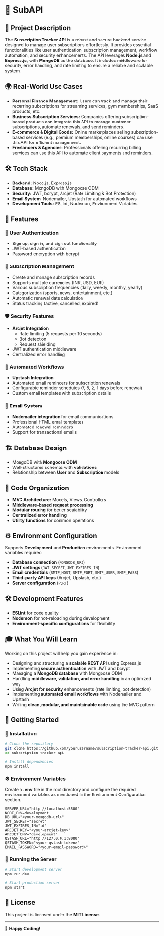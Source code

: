 # 📌 SubAPI

## 📝 Project Description

The **Subscription Tracker API** is a robust and secure backend service designed to manage user subscriptions effortlessly. It provides essential functionalities like user authentication, subscription management, workflow automation, and security enhancements. The API leverages **Node.js** and **Express.js**, with **MongoDB** as the database. It includes middleware for security, error handling, and rate limiting to ensure a reliable and scalable system.

## 🌍 Real-World Use Cases

- **Personal Finance Management:** Users can track and manage their recurring subscriptions for streaming services, gym memberships, SaaS products, etc.
- **Business Subscription Services:** Companies offering subscription-based products can integrate this API to manage customer subscriptions, automate renewals, and send reminders.
- **E-commerce & Digital Goods:** Online marketplaces selling subscription-based services (e.g., premium memberships, online courses) can use this API for efficient management.
- **Freelancers & Agencies:** Professionals offering recurring billing services can use this API to automate client payments and reminders.

## 🛠️ Tech Stack

- **Backend:** Node.js, Express.js
- **Database:** MongoDB with Mongoose ODM
- **Security:** JWT, bcrypt, Arcjet (Rate Limiting & Bot Protection)
- **Email System:** Nodemailer, Upstash for automated workflows
- **Development Tools:** ESLint, Nodemon, Environment Variables

## 🚀 Features

### 🔐 User Authentication

- Sign up, sign in, and sign out functionality
- JWT-based authentication
- Password encryption with bcrypt

### 📑 Subscription Management

- Create and manage subscription records
- Supports multiple currencies (INR, USD, EUR)
- Various subscription frequencies (daily, weekly, monthly, yearly)
- Categorization (sports, news, entertainment, etc.)
- Automatic renewal date calculation
- Status tracking (active, cancelled, expired)

### 🛡️ Security Features

- **Arcjet Integration**
  - Rate limiting (5 requests per 10 seconds)
  - Bot detection
  - Request shielding
- JWT authentication middleware
- Centralized error handling

### 🔄 Automated Workflows

- **Upstash Integration**
- Automated email reminders for subscription renewals
- Configurable reminder schedules (7, 5, 2, 1 days before renewal)
- Custom email templates with subscription details

### 📩 Email System

- **Nodemailer integration** for email communications
- Professional HTML email templates
- Automated renewal reminders
- Support for transactional emails

## 🏗️ Database Design

- MongoDB with **Mongoose ODM**
- Well-structured schemas with **validations**
- Relationship between **User** and **Subscription** models

## 📂 Code Organization

- **MVC Architecture:** Models, Views, Controllers
- **Middleware-based request processing**
- **Modular routing** for better scalability
- **Centralized error handling**
- **Utility functions** for common operations

## ⚙️ Environment Configuration

Supports **Development** and **Production** environments. Environment variables required:

- **Database connection** (`MONGODB_URI`)
- **JWT settings** (`JWT_SECRET`, `JWT_EXPIRES_IN`)
- **Email credentials** (`SMTP_HOST`, `SMTP_PORT`, `SMTP_USER`, `SMTP_PASS`)
- **Third-party API keys** (Arcjet, Upstash, etc.)
- **Server configuration** (`PORT`)

## 🛠️ Development Features

- **ESLint** for code quality
- **Nodemon** for hot-reloading during development
- **Environment-specific configurations** for flexibility

## 🎓 What You Will Learn

Working on this project will help you gain experience in:

- Designing and structuring a **scalable REST API** using Express.js
- Implementing **secure authentication** with JWT and bcrypt
- Managing a **MongoDB database** with Mongoose ODM
- Handling **middleware, validation, and error handling** in an optimized way
- Using **Arcjet for security** enhancements (rate limiting, bot detection)
- Implementing **automated email workflows** with Nodemailer and Upstash
- Writing **clean, modular, and maintainable code** using the MVC pattern

## 🏁 Getting Started

### 🔧 Installation

```bash
# Clone the repository
git clone https://github.com/yourusername/subscription-tracker-api.git
cd subscription-tracker-api

# Install dependencies
npm install
```

### ⚙️ Environment Variables

Create a **.env** file in the root directory and configure the required environment variables as mentioned in the Environment Configuration section.

```env
SERVER_URL="http://localhost:5500"
NODE_ENV=development
DB_URL="<your-mongodb-url>"
JWT_SECRET="secret"
JWT_EXPIRES_IN="1d"
ARCJET_KEY="<your-arcjet-key>"
ARCJET_ENV="development"
QSTASH_URL="http://127.0.0.1:8080"
QSTASH_TOKEN="<your-qstash-token>"
EMAIL_PASSWORD="<your-email-password>"
```

### 🚀 Running the Server

```bash
# Start development server
npm run dev

# Start production server
npm start
```

## 📜 License

This project is licensed under the **MIT License**.

---

🚀 **Happy Coding!**

